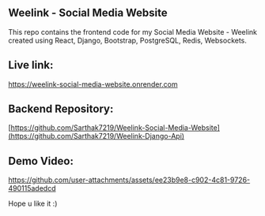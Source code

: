 ## Weelink - Social Media Website 

This repo contains the frontend code for my Social Media Website - Weelink created using React, Django, Bootstrap, PostgreSQL, Redis, Websockets.
 
## Live link:
https://weelink-social-media-website.onrender.com

## Backend Repository:
[https://github.com/Sarthak7219/Weelink-Social-Media-Website](https://github.com/Sarthak7219/Weelink-Django-Api)

## Demo Video:
https://github.com/user-attachments/assets/ee23b9e8-c902-4c81-9726-490115adedcd

Hope u like it :)




